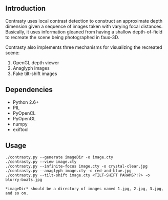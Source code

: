 Introduction
------------

Contrasty uses local contrast detection to construct an approximate depth dimension given a sequence of images taken with varying focal distances. Basically, it uses information gleaned from having a shallow depth-of-field to recreate the scene being photographed in faux-3D.

Contrasty also implements three mechanisms for visualizing the recreated scene:

1. OpenGL depth viewer
2. Anaglyph images
3. Fake tilt-shift images

Dependencies
------------

* Python 2.6+
* PIL
* PyOpenCL
* PyOpenGL
* numpy
* exiftool

Usage
-----

    ./contrasty.py --generate imageDir -o image.cty
    ./contrasty.py --view image.cty
    ./contrasty.py --infinite-focus image.cty -o crystal-clear.jpg
    ./contrasty.py --anaglyph image.cty -o red-and-blue.jpg
    ./contrasty.py --tilt-shift image.cty <TILT-SHIFT PARAMS?!?> -o blurry-boats.jpg

    *imageDir* should be a directory of images named 1.jpg, 2.jpg, 3.jpg, and so on.